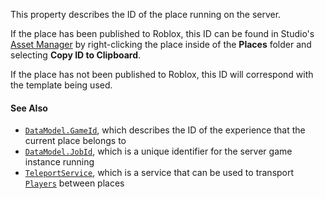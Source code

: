 This property describes the ID of the place running on the server.

If the place has been published to Roblox, this ID can be found in
Studio's [Asset Manager](https://create.roblox.com/docs/projects/assets/manager) by
right-clicking the place inside of the **Places** folder and selecting
**Copy ID to Clipboard**.

If the place has not been published to Roblox, this ID will correspond
with the template being used.
#### See Also

- [`DataModel.GameId`](https://create.roblox.com/docs/reference/engine/classes/DataModel#GameId), which describes the ID of the experience that
the current place belongs to
- [`DataModel.JobId`](https://create.roblox.com/docs/reference/engine/classes/DataModel#JobId), which is a unique identifier for the server
game instance running
- [`TeleportService`](https://create.roblox.com/docs/reference/engine/classes/TeleportService), which is a service that can be used to
transport [`Players`](https://create.roblox.com/docs/reference/engine/classes/Player) between places